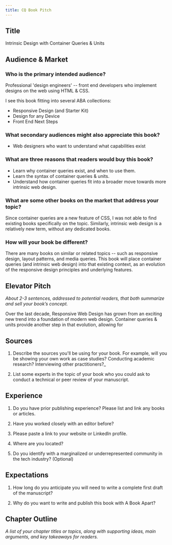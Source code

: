 ```yaml
---
title: CQ Book Pitch
---
```


## Title

Intrinsic Design
with Container Queries & Units

## Audience & Market

### Who is the primary intended audience?

Professional 'design engineers' --
front end developers who implement designs on the web
using HTML & CSS.

I see this book fitting into several ABA collections:

- Responsive Design (and Starter Kit)
- Design for any Device
- Front End Next Steps

### What secondary audiences might also appreciate this book?

- Web designers who want to understand what capabilities exist

### What are three reasons that readers would buy this book?

- Learn why container queries exist, and when to use them.
- Learn the syntax of container queries & units.
- Understand how container queries fit into a broader
  move towards more intrinsic web design.

### What are some other books on the market that address your topic?

Since container queries are a new feature of CSS,
I was not able to find existing books specifically on the topic.
Similarly, intrinsic web design is a relatively new term,
without any dedicated books.

### How will your book be different?

There are many books on similar or related topics --
such as responsive design,
layout patterns,
and media queries.
This book will place container queries
(and intrinsic web design)
into that existing context,
as an evolution of the responsive design principles
and underlying features.

## Elevator Pitch

_About 2-3 sentences, addressed to potential readers,
that both summarize and sell your book’s concept._

Over the last decade,
Responsive Web Design has grown from an exciting new trend
into a foundation of modern web design.
Container queries & units provide
another step in that evolution,
allowing for

## Sources

1. Describe the sources you'll be using for your book.
   For example, will you be showing your own work as case studies?
   Conducting academic research?
   Interviewing other practitioners?_

2. List some experts in the topic of your book
   who you could ask to conduct
   a technical or peer review of your manuscript.

## Experience

1. Do you have prior publishing experience?
   Please list and link any books or articles.

2. Have you worked closely with an editor before?

3. Please paste a link to your website or LinkedIn profile.

4. Where are you located?

5. Do you identify with a marginalized or
   underrepresented community in the tech industry? (Optional)

## Expectations

1. How long do you anticipate you will need
   to write a complete first draft of the manuscript?

2. Why do you want to write and publish this book with A Book Apart?

## Chapter Outline

_A list of your chapter titles or topics,
along with supporting ideas, main arguments,
and key takeaways for readers._
